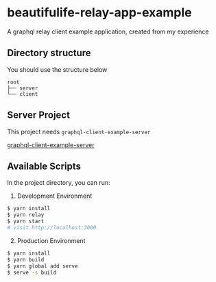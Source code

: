 # beautifulife-relay-app-example

A graphql relay client example application, created from my experience

## Directory structure

You should use the structure below

```
root
├── server
└── client
```

## Server Project

This project needs `graphql-client-example-server`

[graphql-client-example-server](https://github.com/beautifulife/graphql-client-example-server)

## Available Scripts

In the project directory, you can run:

1. Development Environment

```sh
$ yarn install
$ yarn relay
$ yarn start
# visit http://localhost:3000
```

2. Production Environment

```sh
$ yarn install
$ yarn build
$ yarn global add serve
$ serve -s build
```
